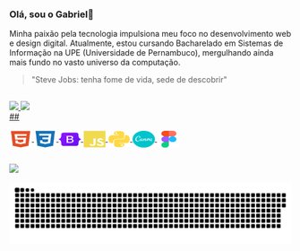 ### Olá, sou o Gabriel👋

Minha paixão pela tecnologia impulsiona meu foco no desenvolvimento web e design digital. Atualmente, estou cursando Bacharelado em Sistemas de Informação na UPE (Universidade de Pernambuco), mergulhando ainda mais fundo no vasto universo da computação.

> "Steve Jobs: tenha fome de vida, sede de descobrir"

  ##  ##

<div align="left">
  <a href="https://github.com/GabrielBarbosa0">
  <img height="180em" src="https://github-readme-stats.vercel.app/api?username=GabrielBarbosa0&show_icons=true&theme=dark&include_all_commits=true&count_private=true"/>
  <img height="180em" src="https://github-readme-stats.vercel.app/api/top-langs/?username=GabrielBarbosa0&layout=compact&langs_count=7&theme=dark"/>
</div>  
  ##  
  </div>
  
<div style="display: inline_block"><br>

<img align="center" alt="Gabriel-HTML" height="30" width="40" src="https://raw.githubusercontent.com/devicons/devicon/master/icons/html5/html5-plain.svg">
  <img align="center" alt="Gabriel-CSS" height="30" width="40" src="https://raw.githubusercontent.com/devicons/devicon/master/icons/css3/css3-plain.svg">
  <img align="center" alt="Gabriel-Bootstrap" height="30" width="40" src="https://raw.githubusercontent.com/devicons/devicon/master/icons/bootstrap/bootstrap-original.svg">
  <img align="center" alt="Gabriel-Js" height="30" width="40" src="https://raw.githubusercontent.com/devicons/devicon/master/icons/javascript/javascript-plain.svg">
  <img align="center" alt="Gabriel-Python" height="30" width="40" src="https://raw.githubusercontent.com/devicons/devicon/master/icons/python/python-plain.svg">
  <img align="center" alt="Gabriel-Canva" height="30" width="40" src="https://raw.githubusercontent.com/devicons/devicon/master/icons/canva/canva-original.svg">
  <img align="center" alt="Gabriel-Figma" height="30" width="40" src="https://raw.githubusercontent.com/devicons/devicon/master/icons/figma/figma-original.svg">
</div>

##

<div> 
  <a href="https://www.linkedin.com/in/gabriel-barbosa-41b97b222/" target="_blank"><img src="https://img.shields.io/badge/-LinkedIn-%230077B5?style=for-the-badge&logo=linkedin&logoColor=white" target="_blank"></a> 
    
  ![Snake animation](https://github.com/GabrielBarbosa0/GabrielBarbosa0/blob/output/github-contribution-grid-snake.svg)
  
</div>
